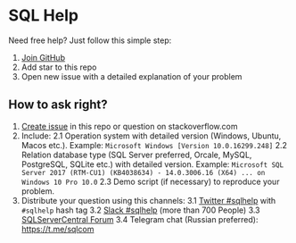 # SQL Help

Need free help? Just follow this simple step:
1. [Join GitHub](https://github.com/join)
2. Add star to this repo
3. Open new issue with a detailed explanation of your problem

## How to ask right?

1. [Create issue](https://github.com/ktaranov/sqlserver-kit/issues/new) in this repo or question on stackoverflow.com
2. Include:
  2.1 Operation system with detailed version (Windows, Ubuntu, Macos etc.). Example: `Microsoft Windows [Version 10.0.16299.248]`
  2.2 Relation database type (SQL Server preferred, Orcale, MySQL, PostgreSQL, SQLite etc.) with detailed version. Example: `Microsoft SQL Server 2017 (RTM-CU1) (KB4038634) - 14.0.3006.16 (X64) ... on Windows 10 Pro 10.0`
  2.3 Demo script (if necessary) to reproduce your problem.
3. Distribute your question using this channels:
  3.1 [Twitter #sqlhelp](https://twitter.com/search?q=%23sqlhelp&src=tyah) with `#sqlhelp` hash tag
  3.2 [Slack #sqlhelp](https://sqlcommunity.slack.com/messages/sqlhelp/) (more than 700 People)
  3.3 [SQLServerCentral Forum](https://www.sqlservercentral.com/Forums/)
  3.4 Telegram chat (Russian preferred): https://t.me/sqlcom
